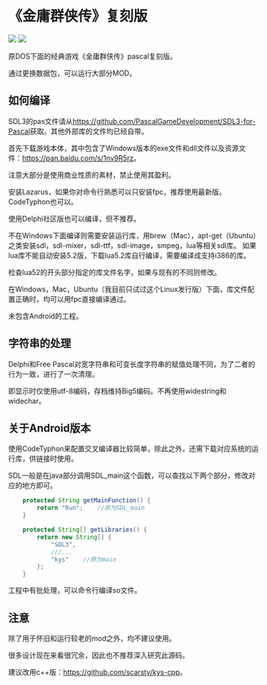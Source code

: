 # 《金庸群侠传》复刻版
<img src='https://raw.githubusercontent.com/scarsty/kys-pascal/master/open.png' />

<img src='https://raw.githubusercontent.com/scarsty/kys-pascal/master/2.png' />

原DOS下面的经典游戏《金庸群侠传》pascal复刻版。

通过更换数据包，可以运行大部分MOD。

## 如何编译
SDL3的pas文件请从<https://github.com/PascalGameDevelopment/SDL3-for-Pascal>获取。其他外部库的文件均已经自带。

首先下载游戏本体，其中包含了Windows版本的exe文件和dll文件以及资源文件：<https://pan.baidu.com/s/1nv9R5rz>。

注意大部分是使用商业性质的素材，禁止使用其盈利。

安装Lazarus，如果你对命令行熟悉可以只安装fpc，推荐使用最新版。CodeTyphon也可以。

使用Delphi社区版也可以编译，但不推荐。

不在Windows下面编译则需要安装运行库，用brew（Mac），apt-get（Ubuntu）之类安装sdl，sdl-mixer，sdl-ttf，sdl-image，smpeg，lua等相关sdl库。
如果lua库不能自动安装5.2版，下载lua5.2库自行编译，需要编译成支持i386的库。

检查lua52的开头部分指定的库文件名字，如果与现有的不同则修改。

在Windows，Mac，Ubuntu（我目前只试过这个Linux发行版）下面，库文件配置正确时，均可以用fpc直接编译通过。

未包含Android的工程。

## 字符串的处理

Delphi和Free Pascal对宽字符串和可变长度字符串的赋值处理不同，为了二者的行为一致，进行了一次清理。

即显示时仅使用utf-8编码，存档维持Big5编码。不再使用widestring和widechar。

## 关于Android版本

使用CodeTyphon来配置交叉编译器比较简单，除此之外，还需下载对应系统的运行库，供链接时使用。

SDL一般是在java部分调用SDL_main这个函数，可以查找以下两个部分，修改对应的地方即可。

```java
    protected String getMainFunction() {
        return "Run";    //原为SDL_main
    }

    protected String[] getLibraries() {
        return new String[] {
            "SDL3",
            ///...
            "kys"    //原为main
        };
    }
```

工程中有批处理，可以命令行编译so文件。


## 注意

除了用于怀旧和运行较老的mod之外，均不建议使用。

很多设计现在来看很冗余，因此也不推荐深入研究此源码。

建议改用c++版：<https://github.com/scarsty/kys-cpp>。


